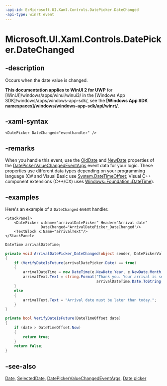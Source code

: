 ```yaml
---
-api-id: E:Microsoft.UI.Xaml.Controls.DatePicker.DateChanged
-api-type: winrt event
---
```


<!-- Event syntax
public event Windows.Foundation.EventHandler DateChanged<Windows.UI.Xaml.Controls.DatePickerValueChangedEventArgs>
-->

# Microsoft.UI.Xaml.Controls.DatePicker.DateChanged

## -description

Occurs when the date value is changed.

**This documentation applies to WinUI 2 for UWP** for [WinUI]/windows/apps/winui/winui3/ in the [Windows App SDK]/windows/apps/windows-app-sdk/, see the **[Windows App SDK namespaces]/windows/windows-app-sdk/api/winrt/**.

## -xaml-syntax

```xaml
<DatePicker DateChanged="eventhandler" />
```

## -remarks

When you handle this event, use the [OldDate](datepickervaluechangedeventargs_olddate.md) and [NewDate](datepickervaluechangedeventargs_newdate.md) properties of the [DatePickerValueChangedEventArgs](datepickervaluechangedeventargs.md) event data for your logic. These properties use different data types depending on your programming language (C# and Visual Basic use [System.DateTimeOffset](/dotnet/api/system.datetimeoffset?view=dotnet-uwp-10.0&preserve-view=true); Visual C++ component extensions (C++/CX) uses [Windows::Foundation::DateTime](/windows/desktop/api/windows.foundation/ns-windows-foundation-datetime)).

## -examples

Here's an example of a `DateChanged` event handler.

```xaml
<StackPanel>
    <DatePicker x:Name="arrivalDatePicker" Header="Arrival date"
                DateChanged="ArrivalDatePicker_DateChanged"/>
    <TextBlock x:Name="arrivalText"/>
</StackPanel>
```

```csharp
DateTime arrivalDateTime;

private void ArrivalDatePicker_DateChanged(object sender, DatePickerValueChangedEventArgs e)
{
    if (VerifyDateIsFuture(arrivalDatePicker.Date) == true)
    {
        arrivalDateTime = new DateTime(e.NewDate.Year, e.NewDate.Month, e.NewDate.Day);
        arrivalText.Text = string.Format("Thank you. Your arrival is set for {0}.",
                                         arrivalDateTime.Date.ToString("D"));
    }
    else
    {
        arrivalText.Text = "Arrival date must be later than today.";
    }
}

private bool VerifyDateIsFuture(DateTimeOffset date)
{
    if (date > DateTimeOffset.Now)
    {
        return true;
    }
    return false;
}
```

## -see-also

[Date](datepicker_date.md), [SelectedDate](datepicker_selecteddate.md), [DatePickerValueChangedEventArgs](datepickervaluechangedeventargs.md), [Date picker](/windows/apps/design/controls/date-picker)
